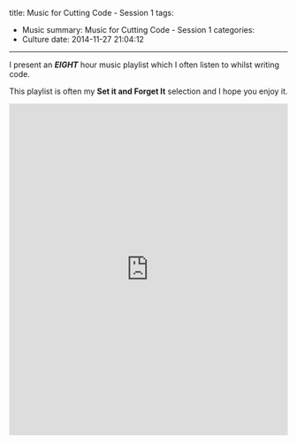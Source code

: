 title: Music for Cutting Code - Session 1
tags:
  - Music
summary: Music for Cutting Code - Session 1
categories:
  - Culture
date: 2014-11-27 21:04:12
---

I present an ***EIGHT*** hour music playlist which I often listen to whilst writing code.

This playlist is often my **Set it and Forget It** selection and I hope you enjoy it.


<iframe class="playlist1"  width="100%" height="600" scrolling="no" frameborder="no" src="https://w.soundcloud.com/player/?url=https%3A//api.soundcloud.com/playlists/45676263&amp;auto_play=false&amp;hide_related=false&amp;show_comments=true&amp;show_user=true&amp;show_reposts=false&amp;visual=true"></iframe>